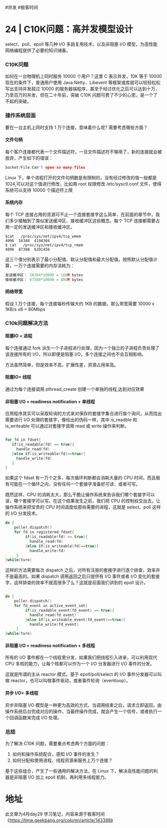 #并发 #极客时间 

# 24 | C10K问题：高并发模型设计

select、poll、epoll 等几种 I/O 多路复用技术，以及非阻塞 I/O 模型，为高性能网络编程提供了必要的知识储备。

### C10K问题
如何在一台物理机上同时服务 10000 个用户？这里 C 表示并发，10K 等于 10000
现在的条件下，普通用户使用 Java Netty、Libevent 等框架或库就可以轻轻松松写出支持并发超过 10000 的服务器端程序，甚至于经过优化之后可以达到十万，乃至百万的并发，但在二十年前，突破 C10K 问题可费了不少的心思，是一个了不起的突破。

### 操作系统层面
要在一台主机上同时支持 1 万个连接，意味着什么呢? 需要考虑哪些方面？

#### 文件句柄

每个客户连接都代表一个文件描述符，一旦文件描述符不够用了，新的连接就会被放弃，产生如下的错误：
```c
Socket/File:Can't open so many files
```

Linux 下，单个进程打开的文件句柄数是有限制的，没有经过修改的值一般都是 1024,可以对这个值进行修改，比如用 root 权限修改 /etc/sysctl.conf 文件，使得系统可以支持 10000 个描述符上限

#### 系统内存

每个 TCP 连接占用的资源可不止一个连接套接字这么简单，在前面的章节中，我们多少接触到了类似发送缓冲区、接收缓冲区这些概念。每个 TCP 连接都需要占用一定的发送缓冲区和接收缓冲区。

```shell
$cat   /proc/sys/net/ipv4/tcp_wmem
4096  16384  4194304
$ cat   /proc/sys/net/ipv4/tcp_rmem
4096  87380  6291456
```

这三个值分别表示了最小分配值、默认分配值和最大分配值。按照默认分配值计算，一万个连接需要的内存消耗为：

```c
发送缓冲区： 16384*10000 = 160M bytes
接收缓冲区： 87380*10000 = 880M bytes
```

#### 网络带宽
假设 1 万个连接，每个连接每秒传输大约 1KB 的数据，那么带宽需要 10000 x 1KB/s x8 = 80Mbps

### C10k问题解决方法

#### 阻塞IO + 进程
每个连接通过 fork 派生一个子进程进行处理，因为一个独立的子进程负责处理了该连接所有的 I/O，所以即便是阻塞 I/O，多个连接之间也不会互相影响。

方法虽然简单，但是效率不高，扩展性差，资源占用率高。

#### 阻塞IO+ 线程
通过为每个连接调用 pthread_create 创建一个单独的线程,达到对应效果

#### 非阻塞 I/O + readiness notification + 单线程
应用程序其实可以采取轮询的方式来对保存的套接字集合进行挨个询问，从而找出需要进行 I/O 处理的套接字，像给出的伪码一样，其中 is_readble 和 is_writeable 可以通过对套接字调用 read 或 write 操作来判断。

```c

for fd in fdset{
   if(is_readable(fd) == true){
     handle_read(fd)
   }else if(is_writeable(fd)==true){
     handle_write(fd)
   }
}
```

如果这个 fdset 有一万个之多，每次循环判断都会消耗大量的 CPU 时间，而且极有可能在一个循环之内，没有任何一个套接字准备好可读，或者可写。

既然这样，CPU 的消耗太大，那么干脆让操作系统来告诉我们哪个套接字可以读，哪个套接字可以写。在这个结果发生之前，我们把 CPU 的控制权交出去，让操作系统来把宝贵的 CPU 时间调度给那些需要的进程，这就是 select、poll 这样的 I/O 分发技术。

```c
do {
    poller.dispatch()
    for fd in registered_fdset{
         if(is_readable(fd) == true){
           handle_read(fd)
         }else if(is_writeable(fd)==true){
           handle_write(fd)
     }
}while(ture)
```

这样的方法需要每次 dispatch 之后，对所有注册的套接字进行逐个排查，效率并不是最高的。如果 dispatch 调用返回之后只提供有 I/O 事件或者 I/O 变化的套接字，这样排查的效率不就高很多了么？这就是前面我们讲到的 epoll 设计。

```c

do {
    poller.dispatch()
    for fd_event in active_event_set{
         if(is_readable_event(fd_event) == true){
           handle_read(fd_event)
         }else if(is_writeable_event(fd_event)==true){
           handle_write(fd_event)
     }
}while(ture)
```

#### 非阻塞 I/O + readiness notification + 多线程
所有的 I/O 事件都在一个线程里分发，如果我们把线程引入进来，可以利用现代 CPU 多核的能力，让每个核都可以作为一个 I/O 分发器进行 I/O 事件的分发。

这就是所谓的主从 reactor 模式。基于 epoll/poll/select 的 I/O 事件分发器可以叫做 reactor，也可以叫做事件驱动，或者事件轮询（eventloop）。

#### 异步 I/O+ 多线程

异步非阻塞 I/O 模型是一种更为高效的方式，当调用结束之后，请求立即返回，由操作系统后台完成对应的操作，当最终操作完成，就会产生一个信号，或者执行一个回调函数来完成 I/O 处理。

### 总结
为了解决 C10K 问题，需要重点考虑两个方面的问题：
1. 如何和操作系统配合，感知 I/O 事件的发生？
2. 如何分配和使用进程、线程资源来服务上万个连接？

基于这些组合，产生了一些通用的解决方法，在 Linux 下，解决高性能问题的利器是非阻塞 I/O 加上 epoll 机制，再利用多线程能力。




# 地址

此文章为4月day29 学习笔记，内容来源于极客时间《https://time.geekbang.org/column/article/143388》